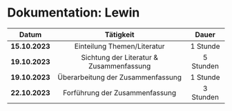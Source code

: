 # Dokumentation: Lewin

|     Datum      |                Tätigkeit                 |   Dauer   
|:--------------:|:----------------------------------------:|:---------:|
| **15.10.2023** |       Einteilung Themen/Literatur        | 1 Stunde  | 
| **19.10.2023** | Sichtung der Literatur & Zusammenfassung | 5 Stunden | 
| **19.10.2023** |    Überarbeitung der Zusammenfassung     | 1 Stunde  | 
| **22.10.2023** |      Forführung der Zusammenfassung      | 3 Stunden | 